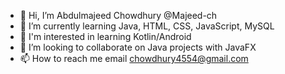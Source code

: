 - 👋 Hi, I’m Abdulmajeed Chowdhury @Majeed-ch
- 🌱 I’m currently learning Java, HTML, CSS, JavaScript, MySQL
- 🌱 I'm interested in learning Kotlin/Android
- 👥 I’m looking to collaborate on Java projects with JavaFX
- 📫 How to reach me email chowdhury4554@gmail.com

<!---
Majeed-ch/Majeed-ch is a ✨ special ✨ repository because its `README.md` (this file) appears on your GitHub profile.
You can click the Preview link to take a look at your changes.
--->
